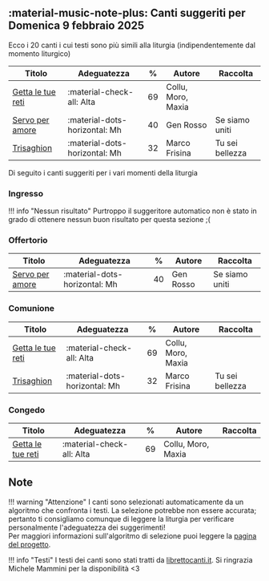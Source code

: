## :material-music-note-plus: Canti suggeriti per Domenica 9 febbraio 2025

Ecco i 20 canti i cui testi sono più simili alla liturgia (indipendentemente dal momento liturgico)

| Titolo | Adeguatezza | % | Autore | Raccolta |
| --- | --- | --- | --- | --- |
| [Getta le tue reti](https://www.librettocanti.it/canto/getta-le-tue-reti-2564) | :material-check-all: Alta | 69 | Collu, Moro, Maxia |  |
| [Servo per amore](https://www.librettocanti.it/canto/servo-per-amore-423) | :material-dots-horizontal: Mh | 40 | Gen Rosso | Se siamo uniti |
| [Trisaghion](https://www.librettocanti.it/canto/trisaghion-2344) | :material-dots-horizontal: Mh | 32 | Marco Frisina | Tu sei bellezza |

Di seguito i canti suggeriti per i vari momenti della liturgia

### Ingresso

!!! info "Nessun risultato"
    Purtroppo il suggeritore automatico non è stato in grado di ottenere nessun buon risultato per questa sezione ;(

### Offertorio

| Titolo | Adeguatezza | % | Autore | Raccolta |
| --- | --- | --- | --- | --- |
| [Servo per amore](https://www.librettocanti.it/canto/servo-per-amore-423) | :material-dots-horizontal: Mh | 40 | Gen Rosso | Se siamo uniti |

### Comunione
| Titolo | Adeguatezza | % | Autore | Raccolta |
| --- | --- | --- | --- | --- |
| [Getta le tue reti](https://www.librettocanti.it/canto/getta-le-tue-reti-2564) | :material-check-all: Alta | 69 | Collu, Moro, Maxia |  |
| [Trisaghion](https://www.librettocanti.it/canto/trisaghion-2344) | :material-dots-horizontal: Mh | 32 | Marco Frisina | Tu sei bellezza |

### Congedo
| Titolo | Adeguatezza | % | Autore | Raccolta |
| --- | --- | --- | --- | --- |
| [Getta le tue reti](https://www.librettocanti.it/canto/getta-le-tue-reti-2564) | :material-check-all: Alta | 69 | Collu, Moro, Maxia |  |

## Note
!!! warning "Attenzione"
    I canti sono selezionati automaticamente da un algoritmo che confronta i testi. La selezione potrebbe non essere accurata; pertanto ti consigliamo comunque di leggere la liturgia per verificare personalmente l'adeguatezza dei suggerimenti!<br>Per maggiori informazioni sull'algoritmo di selezione puoi leggere la [pagina del progetto](https://hildegard.it/progetto/).

!!! info "Testi"
    I testi dei canti sono stati tratti da [librettocanti.it](https://www.librettocanti.it/). Si ringrazia Michele Mammini per la disponibilità <3



